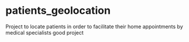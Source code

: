 # patients_geolocation
Project to locate patients in order to facilitate their home appointments by medical specialists
good project